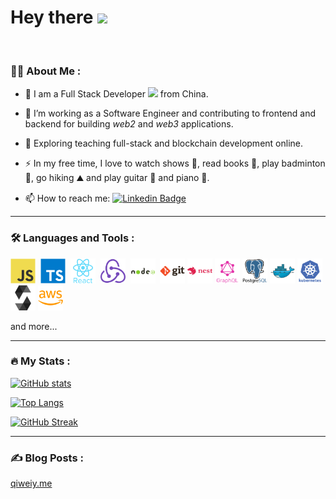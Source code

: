 <!--
**qiweiii/qiweiii** is a ✨ _special_ ✨ repository because its `README.md` (this file) appears on your GitHub profile.

Here are some ideas to get you started:

- 🔭 I’m currently working on ...
- 🌱 I’m currently learning ...
- 👯 I’m looking to collaborate on ...
- 🤔 I’m looking for help with ...
- 💬 Ask me about ...
- 📫 How to reach me: ...
- 😄 Pronouns: ...
- ⚡ Fun fact: ...
-->


<h1>
  Hey there
  <img src="https://media.giphy.com/media/hvRJCLFzcasrR4ia7z/giphy.gif" width="30"/>
</h1>

<img src="https://komarev.com/ghpvc/?username=qiweiii&style=flat-square&color=blue" alt=""/>

<!-- ad more badges when I have other social accounts -->
<!-- <div id="badges">
  <a href="https://www.linkedin.com/in/qiwei-yang-679617142">
    <img src="https://img.shields.io/badge/LinkedIn-blue?style=for-the-badge&logo=linkedin&logoColor=white" alt="LinkedIn Badge"/>
  </a>
</div> -->


### :man_technologist: About Me :

- 🧔 I am a Full Stack Developer <img src="https://media.giphy.com/media/WUlplcMpOCEmTGBtBW/giphy.gif" width="30"> from China.

- :telescope: I’m working as a Software Engineer and contributing to frontend and backend for building *web2* and *web3* applications.

- :seedling: Exploring teaching full-stack and blockchain development online.

- :zap: In my free time, I love to watch shows 🎥, read books 📙, play badminton 🏸, go hiking ⛰️ and play guitar 🎸 and piano 🎹.

- :mailbox: How to reach me: [![Linkedin Badge](https://img.shields.io/badge/-ShangHai-blue?style=flat&logo=Linkedin&logoColor=white)](https://www.linkedin.com/in/qiwei-yang-679617142)


---

### :hammer_and_wrench: Languages and Tools :

<div>
  <img src="https://github.com/devicons/devicon/blob/master/icons/javascript/javascript-original.svg" title="JavaScript" alt="JavaScript" width="40" height="40"/>&nbsp;
  <img src="https://github.com/devicons/devicon/blob/master/icons/typescript/typescript-original.svg" title="TypeScript"  alt="TypeScript" width="40" height="40"/>&nbsp;
  <img src="https://github.com/devicons/devicon/blob/master/icons/react/react-original-wordmark.svg" title="React" alt="React" width="40" height="40"/>&nbsp;
  <img src="https://github.com/devicons/devicon/blob/master/icons/redux/redux-original.svg" title="Redux" alt="Redux " width="40" height="40"/>&nbsp;
  <img src="https://github.com/devicons/devicon/blob/master/icons/nodejs/nodejs-original-wordmark.svg" title="NodeJS" alt="NodeJS" width="40" height="40"/>&nbsp;
  <img src="https://github.com/devicons/devicon/blob/master/icons/git/git-original-wordmark.svg" title="Git" **alt="Git" width="40" height="40"/>
  <img src="https://github.com/devicons/devicon/blob/master/icons/nestjs/nestjs-plain-wordmark.svg" title="NestJS" **alt="NestJS" width="40" height="40"/>
  <img src="https://github.com/devicons/devicon/blob/master/icons/graphql/graphql-plain-wordmark.svg" title="GraphQL" **alt="GraphQL" width="40" height="40"/>
  <img src="https://github.com/devicons/devicon/blob/master/icons/postgresql/postgresql-original-wordmark.svg" title="Postgres" **alt="Postgres" width="40" height="40"/>
  <img src="https://github.com/devicons/devicon/blob/master/icons/docker/docker-original.svg" title="Docker" **alt="Docker" width="40" height="40"/>
  <img src="https://github.com/devicons/devicon/blob/master/icons/kubernetes/kubernetes-plain-wordmark.svg" title="k8s" **alt="k8s" width="40" height="40"/>
  <img src="https://github.com/devicons/devicon/blob/master/icons/solidity/solidity-original.svg" title="Solidity" **alt="Solidity" width="40" height="40"/>
  <img src="https://github.com/devicons/devicon/blob/master/icons/amazonwebservices/amazonwebservices-plain-wordmark.svg" title="AWS" alt="AWS" width="40" height="40"/>&nbsp;
</div>

and more...

---

### :fire: My Stats :

[![GitHub stats](https://github-readme-stats-eight-theta.vercel.app/api?username=qiweiii&show_icons=true&theme=radical)](https://github.com/anuraghazra/github-readme-stats)

[![Top Langs](https://github-readme-stats-eight-theta.vercel.app/api/top-langs/?username=qiweiii&langs_count=8&layout=compact&theme=radical)](https://github.com/anuraghazra/github-readme-stats)

[![GitHub Streak](http://github-readme-streak-stats.herokuapp.com?user=qiweiii&theme=dark&date_format=M%20j%5B%2C%20Y%5D)](https://git.io/streak-stats)


---

### :writing_hand: Blog Posts :

[qiweiy.me](https://qiweiy.me)
